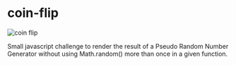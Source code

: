 # coin-flip

![coin flip](https://i.imgur.com/B59FGfT.png)

Small javascript challenge to render the result of a Pseudo Random Number Generator without using Math.random() more than once in a given function.
